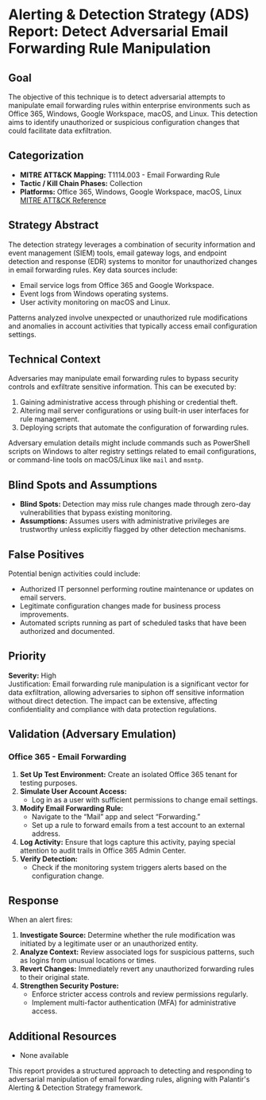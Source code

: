 # Alerting & Detection Strategy (ADS) Report: Detect Adversarial Email Forwarding Rule Manipulation

## Goal
The objective of this technique is to detect adversarial attempts to manipulate email forwarding rules within enterprise environments such as Office 365, Windows, Google Workspace, macOS, and Linux. This detection aims to identify unauthorized or suspicious configuration changes that could facilitate data exfiltration.

## Categorization
- **MITRE ATT&CK Mapping:** T1114.003 - Email Forwarding Rule
- **Tactic / Kill Chain Phases:** Collection
- **Platforms:** Office 365, Windows, Google Workspace, macOS, Linux  
[MITRE ATT&CK Reference](https://attack.mitre.org/techniques/T1114/003)

## Strategy Abstract
The detection strategy leverages a combination of security information and event management (SIEM) tools, email gateway logs, and endpoint detection and response (EDR) systems to monitor for unauthorized changes in email forwarding rules. Key data sources include:
- Email service logs from Office 365 and Google Workspace.
- Event logs from Windows operating systems.
- User activity monitoring on macOS and Linux.

Patterns analyzed involve unexpected or unauthorized rule modifications and anomalies in account activities that typically access email configuration settings.

## Technical Context
Adversaries may manipulate email forwarding rules to bypass security controls and exfiltrate sensitive information. This can be executed by:
1. Gaining administrative access through phishing or credential theft.
2. Altering mail server configurations or using built-in user interfaces for rule management.
3. Deploying scripts that automate the configuration of forwarding rules.

Adversary emulation details might include commands such as PowerShell scripts on Windows to alter registry settings related to email configurations, or command-line tools on macOS/Linux like `mail` and `msmtp`.

## Blind Spots and Assumptions
- **Blind Spots:** Detection may miss rule changes made through zero-day vulnerabilities that bypass existing monitoring.
- **Assumptions:** Assumes users with administrative privileges are trustworthy unless explicitly flagged by other detection mechanisms.

## False Positives
Potential benign activities could include:
- Authorized IT personnel performing routine maintenance or updates on email servers.
- Legitimate configuration changes made for business process improvements.
- Automated scripts running as part of scheduled tasks that have been authorized and documented.

## Priority
**Severity:** High  
Justification: Email forwarding rule manipulation is a significant vector for data exfiltration, allowing adversaries to siphon off sensitive information without direct detection. The impact can be extensive, affecting confidentiality and compliance with data protection regulations.

## Validation (Adversary Emulation)
### Office 365 - Email Forwarding
1. **Set Up Test Environment:** Create an isolated Office 365 tenant for testing purposes.
2. **Simulate User Account Access:**
   - Log in as a user with sufficient permissions to change email settings.
3. **Modify Email Forwarding Rule:**
   - Navigate to the “Mail” app and select “Forwarding.”
   - Set up a rule to forward emails from a test account to an external address.
4. **Log Activity:** Ensure that logs capture this activity, paying special attention to audit trails in Office 365 Admin Center.
5. **Verify Detection:**
   - Check if the monitoring system triggers alerts based on the configuration change.

## Response
When an alert fires:
1. **Investigate Source:** Determine whether the rule modification was initiated by a legitimate user or an unauthorized entity.
2. **Analyze Context:** Review associated logs for suspicious patterns, such as logins from unusual locations or times.
3. **Revert Changes:** Immediately revert any unauthorized forwarding rules to their original state.
4. **Strengthen Security Posture:**
   - Enforce stricter access controls and review permissions regularly.
   - Implement multi-factor authentication (MFA) for administrative access.

## Additional Resources
- None available

This report provides a structured approach to detecting and responding to adversarial manipulation of email forwarding rules, aligning with Palantir's Alerting & Detection Strategy framework.